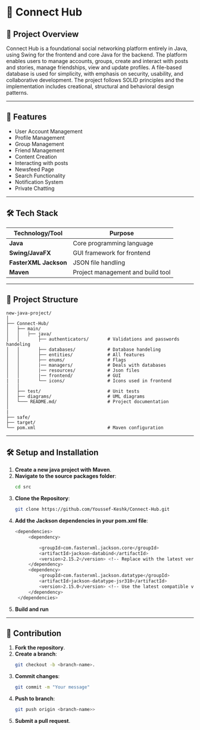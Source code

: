 # 📱 Connect Hub

## 🚀 Project Overview  
Connect Hub is a foundational social 
networking platform entirely in Java, using Swing for the frontend and core Java 
for the backend. The platform enables users to manage accounts, groups, create and interact with
posts and stories, manage friendships, view and update profiles. A file-based 
database is used for simplicity, with emphasis on security, usability, and 
collaborative development. 
The project follows SOLID principles and the implementation includes 
creational, structural and behavioral design patterns.

---

## 📑 Features  
- User Account Management
- Profile Management
- Group Management
- Friend Management
- Content Creation
- Interacting with posts
- Newsfeed Page
- Search Functionality
- Notification System
- Private Chatting 

---

## 🛠️ Tech Stack  
| **Technology/Tool** | **Purpose**                     |
|----------------------|---------------------------------|
| **Java**          | Core programming language                    |
| **Swing/JavaFX**          | GUI framework for frontend                    |
| **FasterXML Jackson**          | JSON file handling                    |
| **Maven**          | Project management and build tool                    |

---

## 📂 Project Structure  
    
    new-java-project/
    │
    ├── Connect-Hub/
    │   ├── main/
    │   │   ├── java/
    │   │       ├── authenticators/       # Validations and passwords handeling 
    │   │       ├── databases/            # Database handeling
    │   │       ├── entities/             # All features    
    │   │       ├── enums/                # Flags
    │   │       |── managers/             # Deals with databases
    │   │       |── resources/            # Json files 
    │   │       |── frontend/             # GUI
    |   |       └── icons/                # Icons used in frontend
    │   │
    │   ├── test/                         # Unit tests
    │   ├── diagrams/                     # UML diagrams
    │   └─── README.md/                   # Project documentation
    │
    |
    ├── safe/
    ├── target/
    └── pom.xml                           # Maven configuration

---

## 🛠️ Setup and Installation  

1. **Create a new java project with Maven**.
2. **Navigate to the source packages folder**:  
   ```bash
   cd src
3. **Clone the Repository**:  
   ```bash
   git clone https://github.com/Youssef-Keshk/Connect-Hub.git
4. **Add the Jackson dependencies in your pom.xml file**:  
   ```bash
   <dependencies>
        <dependency>

            <groupId>com.fasterxml.jackson.core</groupId>
            <artifactId>jackson-databind</artifactId>
            <version>2.15.2</version> <!-- Replace with the latest version -->
        </dependency>
        <dependency>
            <groupId>com.fasterxml.jackson.datatype</groupId>
            <artifactId>jackson-datatype-jsr310</artifactId>
            <version>2.15.0</version> <!-- Use the latest compatible version -->
        </dependency>
    </dependencies>
5. **Build and run**

---

## 🤝 Contribution  

1. **Fork the repository**.
2. **Create a branch**: 
    ```bash
    git checkout -b <branch-name>.
3. **Commit changes**:
    ```bash
    git commit -m "Your message"
4. **Push to branch**: 
    ```bash
    git push origin <branch-name>>
5. **Submit a pull request**.